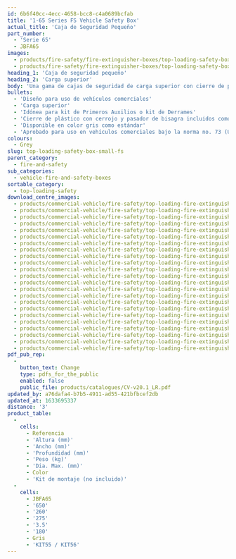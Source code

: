 ```yaml
---
id: 6b6f40cc-4ecc-4658-bcc8-c4a0689bcfab
title: '1-65 Series FS Vehicle Safety Box'
actual_title: 'Caja de Seguridad Pequeño'
part_number:
  - 'Serie 65'
  - JBFA65
images:
  - products/fire-safety/fire-extinguisher-boxes/top-loading-safety-boxes/65/images-lr/Product_Image_776x776_(518x518_focus_area)-JBFA65_01.jpg
  - products/fire-safety/fire-extinguisher-boxes/top-loading-safety-boxes/65/images-lr/Product_Image_776x776_(518x518_focus_area)-JBFA65_02.jpg
heading_1: 'Caja de seguridad pequeño'
heading_2: 'Carga superior'
body: 'Una gama de cajas de seguridad de carga superior con cierre de plástico y pin para acceso fácil en casos de emergencia.'
bullets:
  - 'Diseño para uso de vehículos comerciales'
  - 'Carga superior'
  - 'Idónea para kit de Primeros Auxilios o kit de Derrames'
  - 'Cierre de plástico con cerrojo y pasador de bisagra incluidos como estándar'
  - 'Disponible en color gris como estándar'
  - 'Aprobado para uso en vehículos comerciales bajo la norma no. 73 (UN/ECE)'
colours:
  - Grey
slug: top-loading-safety-box-small-fs
parent_category:
  - fire-and-safety
sub_categories:
  - vehicle-fire-and-safety-boxes
sortable_category:
  - top-loading-safety
download_centre_images:
  - products/commercial-vehicle/fire-safety/top-loading-fire-extinguisher-boxes/65/images-hr/JBFB65_001.jpg
  - products/commercial-vehicle/fire-safety/top-loading-fire-extinguisher-boxes/65/images-hr/JBFB65_002.jpg
  - products/commercial-vehicle/fire-safety/top-loading-fire-extinguisher-boxes/65/images-hr/JBFB65_003.jpg
  - products/commercial-vehicle/fire-safety/top-loading-fire-extinguisher-boxes/65/images-hr/JBFB65_004.jpg
  - products/commercial-vehicle/fire-safety/top-loading-fire-extinguisher-boxes/65/images-hr/JBFB65_005.jpg
  - products/commercial-vehicle/fire-safety/top-loading-fire-extinguisher-boxes/65/images-hr/JBFB65_006.jpg
  - products/commercial-vehicle/fire-safety/top-loading-fire-extinguisher-boxes/65/images-hr/JBFB65_007.jpg
  - products/commercial-vehicle/fire-safety/top-loading-fire-extinguisher-boxes/65/images-hr/JBFM65_001.jpg
  - products/commercial-vehicle/fire-safety/top-loading-fire-extinguisher-boxes/65/images-hr/JBFM65_002.jpg
  - products/commercial-vehicle/fire-safety/top-loading-fire-extinguisher-boxes/65/images-hr/JBFM65_003.jpg
  - products/commercial-vehicle/fire-safety/top-loading-fire-extinguisher-boxes/65/images-hr/JBFM65_004.jpg
  - products/commercial-vehicle/fire-safety/top-loading-fire-extinguisher-boxes/65/images-hr/JBFM65_005.jpg
  - products/commercial-vehicle/fire-safety/top-loading-fire-extinguisher-boxes/65/images-hr/JBFM65_006.jpg
  - products/commercial-vehicle/fire-safety/top-loading-fire-extinguisher-boxes/65/images-hr/JBFM65_007.jpg
  - products/commercial-vehicle/fire-safety/top-loading-fire-extinguisher-boxes/65/images-hr/JBFR65_001.jpg
  - products/commercial-vehicle/fire-safety/top-loading-fire-extinguisher-boxes/65/images-hr/JBFR65_002.jpg
  - products/commercial-vehicle/fire-safety/top-loading-fire-extinguisher-boxes/65/images-hr/JBFR65_003.jpg
  - products/commercial-vehicle/fire-safety/top-loading-fire-extinguisher-boxes/65/images-hr/JBFR65_004.jpg
  - products/commercial-vehicle/fire-safety/top-loading-fire-extinguisher-boxes/65/images-hr/JBFR65_005.jpg
  - products/commercial-vehicle/fire-safety/top-loading-fire-extinguisher-boxes/65/images-hr/JBFR65_006.jpg
  - products/commercial-vehicle/fire-safety/top-loading-fire-extinguisher-boxes/65/images-hr/JBFR65_007.jpg
  - products/commercial-vehicle/fire-safety/top-loading-fire-extinguisher-boxes/65/images-hr/JBFR65_03.jpg
  - products/commercial-vehicle/fire-safety/top-loading-fire-extinguisher-boxes/65/images-hr/JBFR65_04.jpg
pdf_pub_rep:
  -
    button_text: Change
    type: pdfs_for_the_public
    enabled: false
    public_file: products/catalogues/CV-v20.1_LR.pdf
updated_by: a76dafa4-b7b5-4911-ad55-421bfbcef2db
updated_at: 1633695337
distance: '3'
product_table:
  -
    cells:
      - Referencia
      - 'Altura (mm)'
      - 'Ancho (mm)'
      - 'Profundidad (mm)'
      - 'Peso (kg)'
      - 'Dia. Max. (mm)'
      - Color
      - 'Kit de montaje (no incluido)'
  -
    cells:
      - JBFA65
      - '650'
      - '260'
      - '275'
      - '3.5'
      - '180'
      - Gris
      - 'KIT55 / KIT56'
---
```

